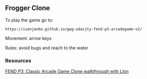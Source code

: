 ## Frogger Clone

To play the game go to:
         

    https://ivanjanko.github.io/gwg-udacity-fend-p3-arcadegame-v2/

Movement: arrow keys

Rules: avoid bugs and reach to the water

### Resources
  [FEND P3: Classic Arcade Game Clone walkthrough with Llon](https://www.youtube.com/watch?v=oz7pHJ65TEk&feature=youtu.be)
